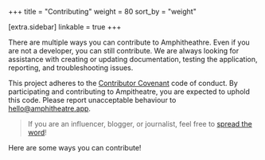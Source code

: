 +++
title = "Contributing"
weight = 80
sort_by = "weight"

[extra.sidebar]
linkable = true
+++

There are multiple ways you can contribute to Amphitheathre. Even if you are not
a developer, you can still contribute. We are always looking for assistance with
creating or updating documentation, testing the application, reporting, and
troubleshooting issues.

This project adheres to the [Contributor
Covenant](https://www.contributor-covenant.org/) code of conduct. By
participating and contributing to Ampitheatre, you are expected to uphold this
code. Please report unacceptable behaviour to hello@amphitheatre.app.

> If you are an influencer, blogger, or journalist, feel free to [spread the
> word](@/contributing/promotion.md)!

Here are some ways you can contribute!